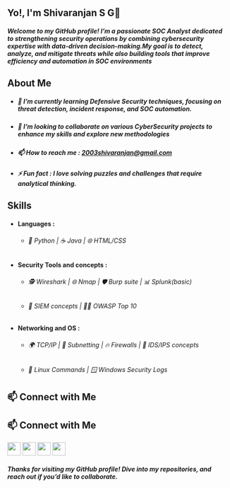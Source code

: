 ## Yo!, I'm Shivaranjan S G👋
##### Welcome to my GitHub profile! I’m a passionate SOC Analyst dedicated to strengthening security operations by combining cybersecurity expertise with data-driven decision-making.My goal is to detect, analyze, and mitigate threats while also building tools that improve efficiency and automation in SOC environments
## About Me
- ##### 🌱 I’m currently learning Defensive Security techniques, focusing on threat detection, incident response, and SOC automation.
- ##### 👯 I’m looking to collaborate on various CyberSecurity projects to enhance my skills and explore new methodologies
- ##### 📫 How to reach me : 2003shivaranjan@gmail.com
- ##### ⚡ Fun fact : I love solving puzzles and challenges that require analytical thinking.
## Skills
- #### Languages :
     - ###### 🐍 Python | ☕ Java | 🌐 HTML/CSS
- #### Security Tools and concepts :
     - ###### 🕵️ Wireshark | 🌐 Nmap | 🛡️ Burp suite | 📊 Splunk(basic)
     - ###### 🔐 SIEM concepts | 🏴‍☠️ OWASP Top 10
- #### Networking and OS :
     - ###### 🌍 TCP/IP | 🔢 Subnetting | 🔥 Firewalls | 👀 IDS/IPS concepts
     - ###### 🐧 Linux Commands | 🪟 Windows Security Logs
## 📫 Connect with Me  
## 📫 Connect with Me  

<a href="https://www.linkedin.com/in/shivaranjan-s-g/" target="_blank" style="text-decoration:none;">
  <img src="https://cdn.jsdelivr.net/gh/devicons/devicon/icons/linkedin/linkedin-original.svg" width="30" height="30"/>
</a>
<a href="mailto:2003shivaranjan@gmail.com" target="_blank" style="text-decoration:none;">
  <img src="https://cdn-icons-png.flaticon.com/512/732/732200.png" width="30" height="30"/>
</a>
<a href="https://drive.google.com/file/d/1TdFknyttLt9FK7F_YqgOWzb8ZDQTPYS6/view?usp=sharing" target="_blank" style="text-decoration:none;">
  <img src="https://cdn-icons-png.flaticon.com/512/337/337946.png" width="30" height="30"/>
</a>
<a href="https://leetcode.com/u/Shivaranjan/" target="_blank" style="text-decoration:none;">
  <img src="https://upload.wikimedia.org/wikipedia/commons/1/19/LeetCode_logo_black.png" width="30" height="30"/>
</a>


##### Thanks for visiting my GitHub profile! Dive into my repositories, and reach out if you’d like to collaborate.

